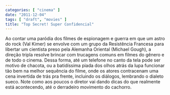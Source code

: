 ```yaml
---
categories: [ "cinema" ]
date: "2011-12-04"
tags: [ "draft", "movies" ]
title: "Top Secret! Super Confidencial"
---
```

Ao contar uma paródia dos filmes de espionagem e guerra em que um astro
do rock (Val Kimer) se envolve com um grupo da Resistência Francesa
para libertar um cientista preso pela Alemanha Oriental (Michael Gough),
a direção tripla resolve brincar com trucagens comuns em filmes do
gênero e de todo o cinema. Dessa forma, até um telefone no canto
da tela pode ser motivo de chacota, ou a batidíssima piada dos olhos
atrás da lupa funcionar tão bem na melhor sequência do filme, onde
os atores contracenam uma cena invertida de trás pra frente, incluindo
os diálogos, lembrando o dialeto sueco. Note como aos poucos o diretor
vai dando dicas do que realmente está acontecendo, até o derradeiro
movimento do cachorro.
